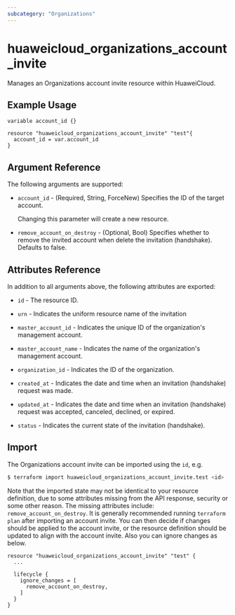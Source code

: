 ```yaml
---
subcategory: "Organizations"
---
```


# huaweicloud_organizations_account_invite

Manages an Organizations account invite resource within HuaweiCloud.

## Example Usage

```hcl
variable account_id {}

resource "huaweicloud_organizations_account_invite" "test"{
  account_id = var.account_id
}
```

## Argument Reference

The following arguments are supported:

* `account_id` - (Required, String, ForceNew) Specifies the ID of the target account.

  Changing this parameter will create a new resource.

* `remove_account_on_destroy` - (Optional, Bool) Specifies whether to remove the invited account when delete the
  invitation (handshake). Defaults to false.

## Attributes Reference

In addition to all arguments above, the following attributes are exported:

* `id` - The resource ID.

* `urn` - Indicates the uniform resource name of the invitation

* `master_account_id` - Indicates the unique ID of the organization's management account.

* `master_account_name` - Indicates the name of the organization's management account.

* `organization_id` - Indicates the ID of the organization.

* `created_at` - Indicates the date and time when an invitation (handshake) request was made.

* `updated_at` - Indicates the date and time when an invitation (handshake) request was accepted, canceled,
  declined, or expired.

* `status` - Indicates the current state of the invitation (handshake).

## Import

The Organizations account invite can be imported using the `id`, e.g.

```bash
$ terraform import huaweicloud_organizations_account_invite.test <id>
```

Note that the imported state may not be identical to your resource definition, due to some attributes missing from the
API response, security or some other reason. The missing attributes include: `remove_account_on_destroy`. It is
generally recommended running `terraform plan` after importing an account invite. You can then decide if changes should
be applied to the account invite, or the resource definition should be updated to align with the account invite.
Also you can ignore changes as below.

```hcl
resource "huaweicloud_organizations_account_invite" "test" {
  ...

  lifecycle {
    ignore_changes = [
      remove_account_on_destroy,
    ]
  }
}
```
